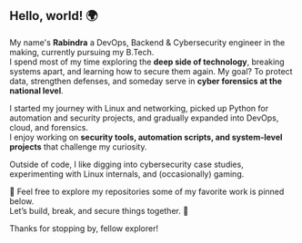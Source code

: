 ## Hello, world! 🌍

My name's **Rabindra** a DevOps, Backend & Cybersecurity engineer in the making, currently pursuing my B.Tech.  
I spend most of my time exploring the **deep side of technology**, breaking systems apart, and learning how to secure them again. My goal? To protect data, strengthen defenses, and someday serve in **cyber forensics at the national level**.

I started my journey with Linux and networking, picked up Python for automation and security projects, and gradually expanded into DevOps, cloud, and forensics.  
I enjoy working on **security tools, automation scripts, and system-level projects** that challenge my curiosity.  

Outside of code, I like digging into cybersecurity case studies, experimenting with Linux internals, and (occasionally) gaming.  

📌 Feel free to explore my repositories some of my favorite work is pinned below.  
Let’s build, break, and secure things together. 🔐

Thanks for stopping by, fellow explorer!
